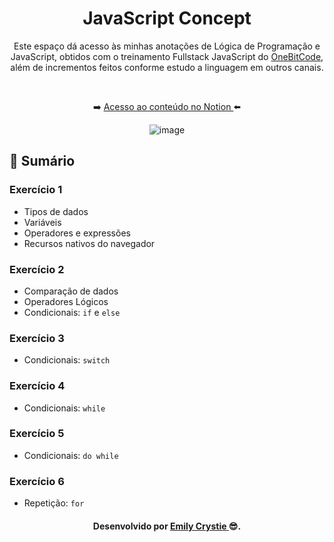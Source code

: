 <div align="center"> 
 <h1> JavaScript Concept </h1>
  <p> Este espaço dá acesso às minhas anotações de Lógica de Programação e JavaScript, obtidos com o treinamento Fullstack JavaScript do <a   href="https://go.hotmart.com/V68692158X" target="_blank">OneBitCode</a>, além de incrementos feitos conforme estudo a linguagem em outros canais. </p>
  <br>
  <p> ➡️ <a href="https://projetoscrystie.notion.site/JavaScript-efe20977503e4ffc85fea91b7f59b7c3" target="_blank"> Acesso ao conteúdo no Notion </a>⬅️</p>
 
 ![image](https://user-images.githubusercontent.com/81563039/159782205-b979303c-2925-418c-937b-ec8377205b6e.png)
</div>

<h2> 📃 Sumário </h2>
  <h3> Exercício 1 </h3>
  <ul>
    <li> Tipos de dados </li>
    <li> Variáveis </li>
    <li> Operadores e expressões </li>
    <li> Recursos nativos do navegador </li>
  </ul>
    
  <h3> Exercício 2 </h3>
  <ul>
    <li> Comparação de dados </li>
    <li> Operadores Lógicos </li>
    <li> Condicionais: <code>if</code> e <code>else</code> </li>
  </ul>

  <h3> Exercício 3 </h3>
  <ul>
    <li> Condicionais: <code>switch</code> </li>
  </ul>

  <h3> Exercício 4 </h3>
  <ul>
    <li> Condicionais: <code>while</code> </li>
  </ul>

  <h3> Exercício 5 </h3>
  <ul>
    <li> Condicionais: <code>do while</code> </li>
  </ul>

  <h3> Exercício 6 </h3>
  <ul>
    <li> Repetição: <code>for</code> </li>
  </ul>

<h4 align="center"> Desenvolvido por <a href="https://www.linkedin.com/in/emilycrystie/" target="_blank"> Emily Crystie <a>  😎. <h4>
